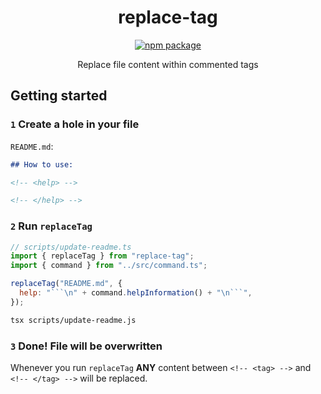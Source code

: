 <h1 align="center">replace-tag</h1>

<p align="center">
  <a href="https://npmjs.com/package/replace-tag">
    <img src="https://img.shields.io/npm/v/replace-tag.svg" alt="npm package">
  </a>
</p>

<p align="center">Replace file content within commented tags</p>

## Getting started

### `1` Create a hole in your file

`README.md`:

```md
## How to use:

<!-- <help> -->

<!-- </help> -->
```

### `2` Run `replaceTag`

````js
// scripts/update-readme.ts
import { replaceTag } from "replace-tag";
import { command } from "../src/command.ts";

replaceTag("README.md", {
  help: "```\n" + command.helpInformation() + "\n```",
});
````

```sh
tsx scripts/update-readme.js
```

### `3` Done! File will be overwritten

Whenever you run `replaceTag` **ANY** content between `<!-- <tag> -->` and `<!-- </tag> -->` will be replaced.
